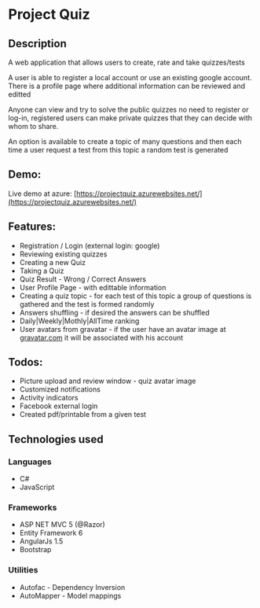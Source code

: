 # Project Quiz 

## Description

A web application that allows users to create, rate and take quizzes/tests 

A user is able to register a local account or use an existing google account. 
There is a profile page where additional information can be reviewed and editted

Anyone can view and try to solve the public quizzes no need to register or log-in, 
registered users can make private quizzes that they can decide with whom to share.

An option is available to create a topic of many questions and then each time a
user request a test from this topic a random test is generated


## Demo:
Live demo at azure: [https://projectquiz.azurewebsites.net/](https://projectquiz.azurewebsites.net/)

## Features:

* Registration / Login (external login: google)
* Reviewing existing quizzes
* Creating a new Quiz
* Taking a Quiz
* Quiz Result - Wrong / Correct Answers
* User Profile Page - with edittable information
* Creating a quiz topic - for each test of this topic a group of questions is 
gathered and the test is formed randomly
* Answers shuffling - if desired the answers can be shuffled
* Daily|Weekly|Mothly|AllTime ranking
* User avatars from gravatar - if the user have an avatar image at [gravatar.com](https://en.gravatar.com/)
it will be associated with his account

## Todos:

* Picture upload and review window - quiz avatar image
* Customized notifications
* Activity indicators
* Facebook external login
* Created pdf/printable from a given test

## Technologies used

### Languages
* C#
* JavaScript

### Frameworks
* ASP NET MVC 5 (@Razor)
* Entity Framework 6
* AngularJs 1.5
* Bootstrap

### Utilities
* Autofac - Dependency Inversion
* AutoMapper - Model mappings
